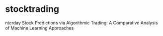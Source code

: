 # stocktrading
nterday Stock Predictions via Algorithmic Trading: A Comparative Analysis of Machine Learning Approaches
